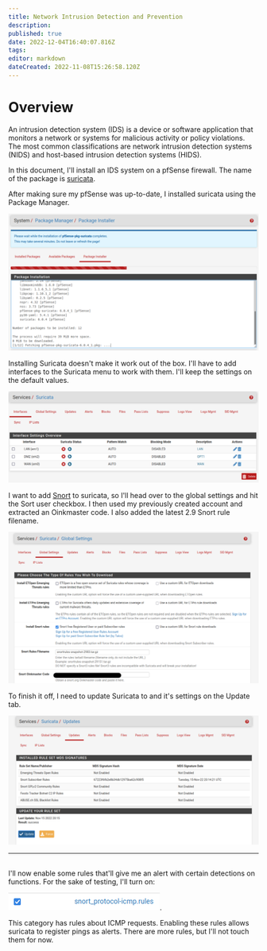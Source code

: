 ```yaml
---
title: Network Intrusion Detection and Prevention
description: 
published: true
date: 2022-12-04T16:40:07.816Z
tags: 
editor: markdown
dateCreated: 2022-11-08T15:26:58.120Z
---
```


# Overview
An intrusion detection system (IDS) is a device or software application that monitors a network or systems for malicious activity or policy violations. The most common classifications are network intrusion detection systems (NIDS) and host-based intrusion detection systems (HIDS).

In this document, I'll install an IDS system on a pfSense firewall. The name of the package is [suricata](https://suricata.io/).
<br />


After making sure my pfSense was up-to-date, I installed suricata using the Package Manager.

![suricatainstall.png](/bok/nids/suricatainstall.png)
<br />

Installing Suricata doesn't make it work out of the box. I'll have to add interfaces to the Suricata menu to work with them. I'll keep the settings on the default values.

![interfaces.png](/bok/nids/interfaces.png)
<br />

I want to add [Snort](https://snort.org) to suricata, so I'll head over to the global settings and hit the Sort user checkbox. I then used my previously created account and extracted an Oinkmaster code. I also added the latest 2.9 Snort rule filename.

![globalsnortoptions.png](/bok/nids/globalsnortoptions.png)
<br />

To finish it off, I need to update Suricata to and it's settings on the Update tab. 

![snortupdate.png](/bok/nids/snortupdate.png)
<br />

---

<br />
I'll now enable some rules that'll give me an alert with certain detections on functions. For the sake of testing, I'll turn on:

![snort-protocol-icmp.png](/bok/nids/snort-protocol-icmp.png).

This category has rules about ICMP requests. Enabling these rules allows suricata to register pings as alerts.
There are more rules, but I'll not touch them for now.


<br />
